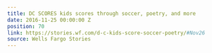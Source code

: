 ```yaml
---
title: DC SCORES kids scores through soccer, poetry, and more
date: 2016-11-25 00:00:00 Z
position: 70
link: https://stories.wf.com/d-c-kids-score-soccer-poetry/#Nov26
source: Wells Fargo Stories
---
```


